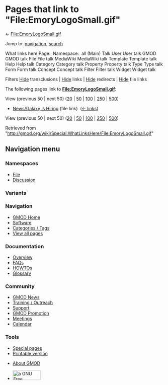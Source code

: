 <div id="mw-page-base" class="noprint">

</div>

<div id="mw-head-base" class="noprint">

</div>

<div id="content" class="mw-body" role="main">

<span id="top"></span>

<div id="mw-js-message" style="display:none;">

</div>



# <span dir="auto">Pages that link to "File:EmoryLogoSmall.gif"</span>

<div id="bodyContent">

<div id="contentSub">

←
[File:EmoryLogoSmall.gif](/wiki/File:EmoryLogoSmall.gif "File:EmoryLogoSmall.gif")

</div>

<div id="jump-to-nav" class="mw-jump">

Jump to: [navigation](#mw-navigation), [search](#p-search)

</div>

<div id="mw-content-text">

What links here Page:  Namespace:  all (Main) Talk User User talk GMOD
GMOD talk File File talk MediaWiki MediaWiki talk Template Template talk
Help Help talk Category Category talk Property Property talk Type Type
talk Form Form talk Concept Concept talk Filter Filter talk Widget
Widget talk

Filters
[Hide](/mediawiki/index.php?title=Special:WhatLinksHere/File:EmoryLogoSmall.gif&hidetrans=1 "Special:WhatLinksHere/File:EmoryLogoSmall.gif")
transclusions \|
[Hide](/mediawiki/index.php?title=Special:WhatLinksHere/File:EmoryLogoSmall.gif&hidelinks=1 "Special:WhatLinksHere/File:EmoryLogoSmall.gif")
links \|
[Hide](/mediawiki/index.php?title=Special:WhatLinksHere/File:EmoryLogoSmall.gif&hideredirs=1 "Special:WhatLinksHere/File:EmoryLogoSmall.gif")
redirects \|
[Hide](/mediawiki/index.php?title=Special:WhatLinksHere/File:EmoryLogoSmall.gif&hideimages=1 "Special:WhatLinksHere/File:EmoryLogoSmall.gif")
file links

The following pages link to
**[File:EmoryLogoSmall.gif](/wiki/File:EmoryLogoSmall.gif "File:EmoryLogoSmall.gif")**:

View (previous 50 \| next 50)
([20](/mediawiki/index.php?title=Special:WhatLinksHere/File:EmoryLogoSmall.gif&limit=20 "Special:WhatLinksHere/File:EmoryLogoSmall.gif")
\|
[50](/mediawiki/index.php?title=Special:WhatLinksHere/File:EmoryLogoSmall.gif&limit=50 "Special:WhatLinksHere/File:EmoryLogoSmall.gif")
\|
[100](/mediawiki/index.php?title=Special:WhatLinksHere/File:EmoryLogoSmall.gif&limit=100 "Special:WhatLinksHere/File:EmoryLogoSmall.gif")
\|
[250](/mediawiki/index.php?title=Special:WhatLinksHere/File:EmoryLogoSmall.gif&limit=250 "Special:WhatLinksHere/File:EmoryLogoSmall.gif")
\|
[500](/mediawiki/index.php?title=Special:WhatLinksHere/File:EmoryLogoSmall.gif&limit=500 "Special:WhatLinksHere/File:EmoryLogoSmall.gif"))

- [News/Galaxy is
  Hiring](/wiki/News/Galaxy_is_Hiring "News/Galaxy is Hiring") (file
  link) ‎ <span class="mw-whatlinkshere-tools">([←
  links](/mediawiki/index.php?title=Special:WhatLinksHere&target=News%2FGalaxy+is+Hiring "Special:WhatLinksHere"))</span>

View (previous 50 \| next 50)
([20](/mediawiki/index.php?title=Special:WhatLinksHere/File:EmoryLogoSmall.gif&limit=20 "Special:WhatLinksHere/File:EmoryLogoSmall.gif")
\|
[50](/mediawiki/index.php?title=Special:WhatLinksHere/File:EmoryLogoSmall.gif&limit=50 "Special:WhatLinksHere/File:EmoryLogoSmall.gif")
\|
[100](/mediawiki/index.php?title=Special:WhatLinksHere/File:EmoryLogoSmall.gif&limit=100 "Special:WhatLinksHere/File:EmoryLogoSmall.gif")
\|
[250](/mediawiki/index.php?title=Special:WhatLinksHere/File:EmoryLogoSmall.gif&limit=250 "Special:WhatLinksHere/File:EmoryLogoSmall.gif")
\|
[500](/mediawiki/index.php?title=Special:WhatLinksHere/File:EmoryLogoSmall.gif&limit=500 "Special:WhatLinksHere/File:EmoryLogoSmall.gif"))

</div>

<div class="printfooter">

Retrieved from
"<http://gmod.org/wiki/Special:WhatLinksHere/File:EmoryLogoSmall.gif>"

</div>

<div id="catlinks" class="catlinks catlinks-allhidden">

</div>

<div class="visualClear">

</div>

</div>

</div>

<div id="mw-navigation">

## Navigation menu

<div id="mw-head">



<div id="left-navigation">

<div id="p-namespaces" class="vectorTabs" role="navigation"
aria-labelledby="p-namespaces-label">

### Namespaces

- <span id="ca-nstab-image"><a href="/wiki/File:EmoryLogoSmall.gif" accesskey="c"
  title="View the file page [c]">File</a></span>
- <span id="ca-talk"><a
  href="/mediawiki/index.php?title=File_talk:EmoryLogoSmall.gif&amp;action=edit&amp;redlink=1"
  accesskey="t"
  title="Discussion about the content page [t]">Discussion</a></span>

</div>

<div id="p-variants" class="vectorMenu emptyPortlet" role="navigation"
aria-labelledby="p-variants-label">

### 

### Variants[](#)

<div class="menu">

</div>

</div>

</div>

<div id="right-navigation">





</div>



</div>

</div>

</div>

<div id="mw-panel">

<div id="p-logo" role="banner">

<a href="/wiki/Main_Page"
style="background-image: url(http://gmod.org/images/GMOD-cogs.png);"
title="Visit the main page"></a>

</div>

<div id="p-Navigation" class="portal" role="navigation"
aria-labelledby="p-Navigation-label">

### Navigation

<div class="body">

- <span id="n-GMOD-Home">[GMOD Home](/wiki/Main_Page)</span>
- <span id="n-Software">[Software](/wiki/GMOD_Components)</span>
- <span id="n-Categories-.2F-Tags">[Categories /
  Tags](/wiki/Categories)</span>
- <span id="n-View-all-pages">[View all
  pages](/wiki/Special:AllPages)</span>

</div>

</div>

<div id="p-Documentation" class="portal" role="navigation"
aria-labelledby="p-Documentation-label">

### Documentation

<div class="body">

- <span id="n-Overview">[Overview](/wiki/Overview)</span>
- <span id="n-FAQs">[FAQs](/wiki/Category:FAQ)</span>
- <span id="n-HOWTOs">[HOWTOs](/wiki/Category:HOWTO)</span>
- <span id="n-Glossary">[Glossary](/wiki/Glossary)</span>

</div>

</div>

<div id="p-Community" class="portal" role="navigation"
aria-labelledby="p-Community-label">

### Community

<div class="body">

- <span id="n-GMOD-News">[GMOD News](/wiki/GMOD_News)</span>
- <span id="n-Training-.2F-Outreach">[Training /
  Outreach](/wiki/Training_and_Outreach)</span>
- <span id="n-Support">[Support](/wiki/Support)</span>
- <span id="n-GMOD-Promotion">[GMOD
  Promotion](/wiki/GMOD_Promotion)</span>
- <span id="n-Meetings">[Meetings](/wiki/Meetings)</span>
- <span id="n-Calendar">[Calendar](/wiki/Calendar)</span>

</div>

</div>

<div id="p-tb" class="portal" role="navigation"
aria-labelledby="p-tb-label">

### Tools

<div class="body">

- <span id="t-specialpages"><a href="/wiki/Special:SpecialPages" accesskey="q"
  title="A list of all special pages [q]">Special pages</a></span>
- <span id="t-print"><a
  href="/mediawiki/index.php?title=Special:WhatLinksHere/File:EmoryLogoSmall.gif&amp;printable=yes"
  rel="alternate" accesskey="p"
  title="Printable version of this page [p]">Printable version</a></span>

</div>

</div>

</div>

</div>

<div id="footer" role="contentinfo">

- <span id="footer-places-about">[About
  GMOD](/wiki/GMOD:About "GMOD:About")</span>

<!-- -->

- <span id="footer-copyrightico">[<img src="http://www.gnu.org/graphics/gfdl-logo-small.png" width="88"
  height="31" alt="a GNU Free Documentation License" />](http://www.gnu.org/licenses/fdl-1.3.html)</span>




</div>
